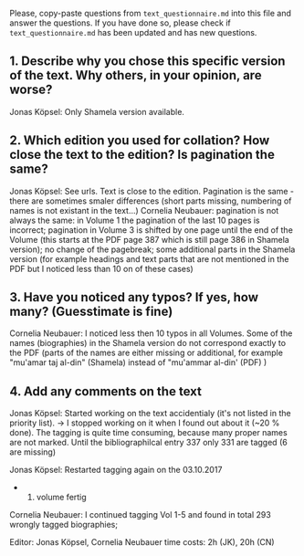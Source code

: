 ﻿

Please, copy-paste questions from `text_questionnaire.md` into this file and answer the questions.
If you have done so, please check if `text_questionnaire.md` has been updated and has new questions.

## 1. Describe why you chose this specific version of the text. Why others, in your opinion, are worse?

Jonas Köpsel: Only Shamela version available. 

## 2. Which edition you used for collation? How close the text to the edition? Is pagination the same?

Jonas Köpsel: See urls. Text is close to the edition. Pagination is the same - there are sometimes smaler differences (short parts missing, numbering of names is not existant in the text...)
Cornelia Neubauer: pagination is not always the same: in Volume 1 the pagination of the last 10 pages is incorrect; pagination in Volume 3 is shifted by one page until the end of the Volume (this starts at the PDF page 387 which is still page 386 in Shamela version); no change of the pagebreak;
some additional parts in the Shamela version (for example headings and text parts that are not mentioned in the PDF but I noticed less than 10 on of these cases)

## 3. Have you noticed any typos? If yes, how many? (Guesstimate is fine)

Cornelia Neubauer: I noticed less then 10 typos in all Volumes. Some of the names (biographies) in the Shamela version do not correspond exactly to the PDF (parts of the names are either missing or additional, for example "mu'amar taj al-din" (Shamela) instead of "mu'ammar al-din' (PDF) )

## 4. Add any comments on the text

Jonas Köpsel: Started working on the text accidentialy (it's not listed in the priority list). 
-> I stopped working on it when I found out about it (~20 % done).
The tagging is quite time consuming, because many proper names are not marked.
Until the bibliographilcal entry 337 only 331 are tagged (6 are missing)

Jonas Köpsel: Restarted tagging again on the 03.10.2017
- 1. volume fertig

Cornelia Neubauer: I continued tagging Vol 1-5 and found in total 293 wrongly tagged biographies;


Editor: Jonas Köpsel, Cornelia Neubauer
time costs: 2h (JK), 20h (CN)